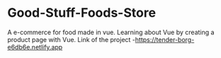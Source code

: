 # Good-Stuff-Foods-Store
A e-commerce for food made in vue.
Learning about Vue by creating a product page with Vue.
Link of the project -https://tender-borg-e6db6e.netlify.app


